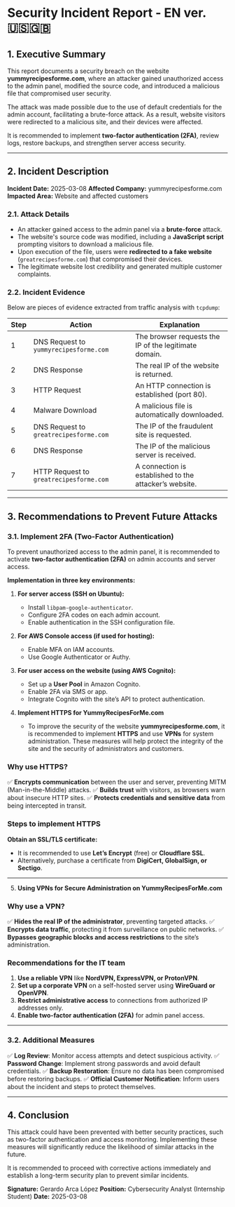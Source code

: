 # Security Incident Report - EN ver. 🇺🇸🇬🇧

## 1. Executive Summary

This report documents a security breach on the website **yummyrecipesforme.com**, where an attacker gained unauthorized access to the admin panel, modified the source code, and introduced a malicious file that compromised user security.

The attack was made possible due to the use of default credentials for the admin account, facilitating a brute-force attack. As a result, website visitors were redirected to a malicious site, and their devices were affected.

It is recommended to implement **two-factor authentication (2FA)**, review logs, restore backups, and strengthen server access security.

---

## 2. Incident Description

**Incident Date:** 2025-03-08 
**Affected Company:** yummyrecipesforme.com 
**Impacted Area:** Website and affected customers

### 2.1. Attack Details

- An attacker gained access to the admin panel via a **brute-force** attack.
- The website's source code was modified, including a **JavaScript script** prompting visitors to download a malicious file.
- Upon execution of the file, users were **redirected to a fake website** (`greatrecipesforme.com`) that compromised their devices.
- The legitimate website lost credibility and generated multiple customer complaints.

### 2.2. Incident Evidence

Below are pieces of evidence extracted from traffic analysis with `tcpdump`:

| **Step** | **Action** | **Explanation** |
|----------|-----------|----------------|
| 1 | DNS Request to `yummyrecipesforme.com` | The browser requests the IP of the legitimate domain. |
| 2 | DNS Response | The real IP of the website is returned. |
| 3 | HTTP Request | An HTTP connection is established (port 80). |
| 4 | Malware Download | A malicious file is automatically downloaded. |
| 5 | DNS Request to `greatrecipesforme.com` | The IP of the fraudulent site is requested. |
| 6 | DNS Response | The IP of the malicious server is received. |
| 7 | HTTP Request to `greatrecipesforme.com` | A connection is established to the attacker’s website. |

---

## 3. Recommendations to Prevent Future Attacks

### 3.1. Implement 2FA (Two-Factor Authentication)

To prevent unauthorized access to the admin panel, it is recommended to activate **two-factor authentication (2FA)** on admin accounts and server access.

**Implementation in three key environments:**

1. **For server access (SSH on Ubuntu):**
   - Install `libpam-google-authenticator`.
   - Configure 2FA codes on each admin account.
   - Enable authentication in the SSH configuration file.

2. **For AWS Console access (if used for hosting):**
   - Enable MFA on IAM accounts.
   - Use Google Authenticator or Authy.

3. **For user access on the website (using AWS Cognito):**
   - Set up a **User Pool** in Amazon Cognito.
   - Enable 2FA via SMS or app.
   - Integrate Cognito with the site’s API to protect authentication.

4. **Implement HTTPS for YummyRecipesForMe.com**

   - To improve the security of the website **yummyrecipesforme.com**, it is recommended to implement **HTTPS** and use **VPNs** for system administration. These measures will help protect the integrity of the site and the security of administrators and customers.

### **Why use HTTPS?**
✅ **Encrypts communication** between the user and server, preventing MITM (Man-in-the-Middle) attacks. 
✅ **Builds trust** with visitors, as browsers warn about insecure HTTP sites. 
✅ **Protects credentials and sensitive data** from being intercepted in transit.

### **Steps to implement HTTPS**
   **Obtain an SSL/TLS certificate:**
   - It is recommended to use **Let’s Encrypt** (free) or **Cloudflare SSL**.
   - Alternatively, purchase a certificate from **DigiCert, GlobalSign, or Sectigo**.

---

5. **Using VPNs for Secure Administration on YummyRecipesForMe.com**

### **Why use a VPN?**
✅ **Hides the real IP of the administrator**, preventing targeted attacks. 
✅ **Encrypts data traffic**, protecting it from surveillance on public networks. 
✅ **Bypasses geographic blocks and access restrictions** to the site’s administration.

### **Recommendations for the IT team**
1. **Use a reliable VPN** like **NordVPN, ExpressVPN, or ProtonVPN**.
2. **Set up a corporate VPN** on a self-hosted server using **WireGuard or OpenVPN**.
3. **Restrict administrative access** to connections from authorized IP addresses only.
4. **Enable two-factor authentication (2FA)** for admin panel access.

---

### 3.2. Additional Measures

✅ **Log Review**: Monitor access attempts and detect suspicious activity. 
✅ **Password Change**: Implement strong passwords and avoid default credentials. 
✅ **Backup Restoration**: Ensure no data has been compromised before restoring backups. 
✅ **Official Customer Notification**: Inform users about the incident and steps to protect themselves.

---

## 4. Conclusion

This attack could have been prevented with better security practices, such as two-factor authentication and access monitoring. Implementing these measures will significantly reduce the likelihood of similar attacks in the future.

It is recommended to proceed with corrective actions immediately and establish a long-term security plan to prevent similar incidents.

**Signature:** 
Gerardo Arca López 
**Position:** Cybersecurity Analyst (Internship Student) 
**Date:** 2025-03-08 


